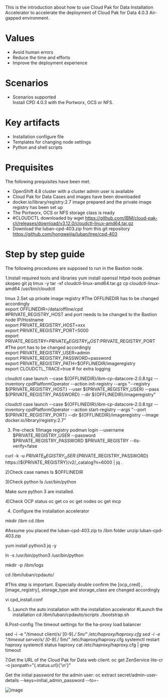 This is the introduction about how to use Cloud Pak for Data Installation Accelerator to accelerate the deployment of Cloud Pak for Data 4.0.3 Air-gapped environment.

# Values
* Avoid human errors
* Reduce the time and efforts
* Improve the deployment experience 

# Scenarios
* Scenarios supported </br>
Install CPD 4.0.3 with the Portworx, OCS or NFS.

# Key artifacts
* Installation configure file
* Templates for changing node settings
* Python and shell scripts

# Prequisites
The following prequisites have been met.
* OpenShift 4.8 cluster with a cluster admin user is available
* Cloud Pak for Data Cases and images have been downloaded
* docker.io/library/registry:2.7 image prepared and the private image registry has been set up
* The Portworx, OCS or NFS storage class is ready
* #CLOUDCTL downloaded by wget https://github.com/IBM/cloud-pak-cli/releases/download/v3.12.0/cloudctl-linux-amd64.tar.gz
* Download the luban-cpd-403.zip from this git repository https://github.com/hongweijia/luban/tree/cpd-403

# Step by step guide
The following procedures are supposed to run in the Bastion node.

1.Install required tools and libraries
yum install openssl httpd-tools podman skopeo git jq tmux -y
tar -xf cloudctl-linux-amd64.tar.gz
cp cloudctl-linux-amd64 /usr/bin/cloudctl
 
tmux 
2.Set up private image registry
#The OFFLINEDIR has to be changed accordingly </br>
export OFFLINEDIR=/data/offline/cpd </br>
#PRIVATE_REGISTRY_HOST  and port needs to be changed to the Bastion node IP/Hostname </br>
export PRIVATE_REGISTRY_HOST=xxx </br>
export PRIVATE_REGISTRY_PORT=5000 </br>
export PRIVATE_REGISTRY=$PRIVATE_REGISTRY_HOST:$PRIVATE_REGISTRY_PORT </br>
#The port has to be changed accordingly </br>
export PRIVATE_REGISTRY_USER=admin </br>
export PRIVATE_REGISTRY_PASSWORD=password </br>
export PRIVATE_REGISTRY_PATH=$OFFLINEDIR/imageregistry </br>
export CLOUDCTL_TRACE=true # for extra logging </br>

cloudctl case launch --case ${OFFLINEDIR}/ibm-cp-datacore-2.0.8.tgz --inventory cpdPlatformOperator --action init-registry --args "--registry ${PRIVATE_REGISTRY_HOST} --user ${PRIVATE_REGISTRY_USER} --pass ${PRIVATE_REGISTRY_PASSWORD} --dir ${OFFLINEDIR}/imageregistry" </br>

cloudctl case launch --case ${OFFLINEDIR}/ibm-cp-datacore-2.0.8.tgz --inventory cpdPlatformOperator --action start-registry --args "--port ${PRIVATE_REGISTRY_PORT} --dir ${OFFLINEDIR}/imageregistry --image docker.io/library/registry:2.7" </br>

3. Pre-check
1)Image registry
podman login --username $PRIVATE_REGISTRY_USER --password $PRIVATE_REGISTRY_PASSWORD $PRIVATE_REGISTRY --tls-verify=false

curl -k -u ${PRIVATE_REGISTRY_USER}:${PRIVATE_REGISTRY_PASSWORD} https://${PRIVATE_REGISTRY}/v2/_catalog?n=6000 | jq .

2)Check case names
ls $OFFLINEDIR

3)Check python
ls /usr/bin/python

Make sure  python 3 are installed.

4)Check OCP status
oc get co
oc get nodes
oc get mcp

4. Configure the installation accelerator

mkdir /ibm
cd /ibm

#Assume you placed the luban-cpd-403.zip to /ibm folder
unzip luban-cpd-403.zip
 
yum install python3 jq -y

ln -s /usr/bin/python3 /usr/bin/python

mkdir -p /ibm/logs

cd /ibm/luban/cpdauto/

#This step is important. 
Especially double confirm  the [ocp_cred] , [image_registry], storage_type and storage_class are changed accordingly

vi cpd_install.conf

5. Launch the auto installation with the installation accelerator
#Launch the installation
cd /ibm/luban/cpdauto/scripts
./bootstrap.sh

6.Post-config
The timeout settings for the ha-proxy load balancer

sed -i -e "/timeout client/s/ [0-9].*/ 5m/" /etc/haproxy/haproxy.cfg
sed -i -e "/timeout server/s/ [0-9].*/ 5m/" /etc/haproxy/haproxy.cfg
systemctl restart haproxy
systemctl status haproxy
cat /etc/haproxy/haproxy.cfg | grep timeout

7.Get the URL of the Cloud Pak for Data web client:
oc get ZenService lite-cr -o jsonpath="{.status.url}{'\n'}"
 
Get the initial password for the admin user:
oc extract secret/admin-user-details --keys=initial_admin_password --to=-

![image](https://user-images.githubusercontent.com/13843422/148342556-a17fc145-8e9a-410a-b384-99ad9ce5dfcb.png)

